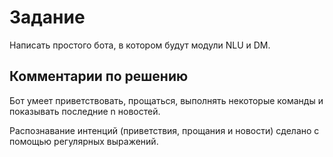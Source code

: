 # Задание
Написать простого бота, в котором будут модули NLU и DM.

## Комментарии по решению
Бот умеет приветствовать, прощаться, выполнять некоторые команды и показывать последние n новостей.

Распознавание интенций (приветствия, прощания и новости) сделано с помощью регулярных выражений.